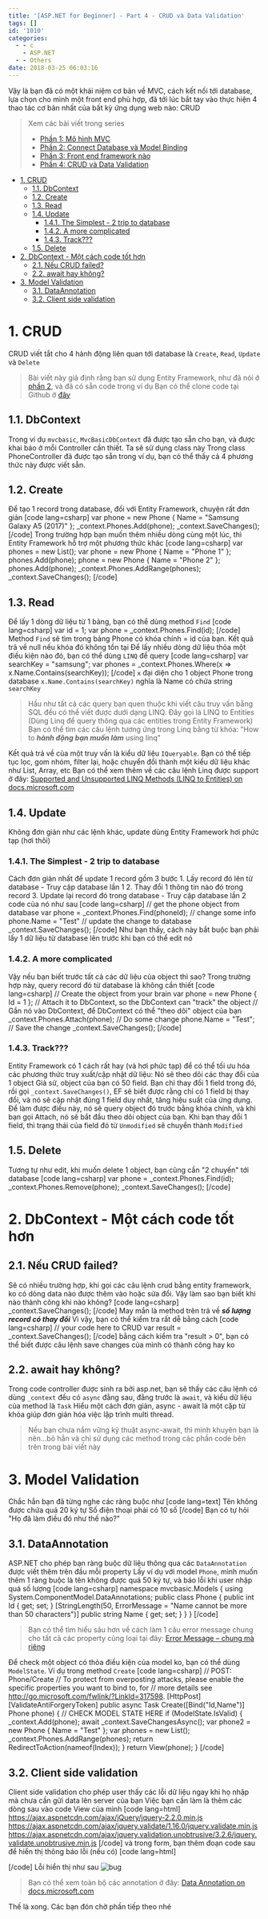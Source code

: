 ```yaml
---
title: '[ASP.NET for Beginner] - Part 4 - CRUD và Data Validation'
tags: []
id: '1010'
categories:
  - - c
    - ASP.NET
  - - Others
date: 2018-03-25 06:03:16
---
```


Vậy là bạn đã có một khái niệm cơ bản về MVC, cách kết nối tới database, lựa chọn cho mình một front end phù hợp, đã tới lúc bắt tay vào thực hiện 4 thao tác cơ bản nhất của bất kỳ ứng dụng web nào: CRUD
<!-- more -->
> Xem các bài viết trong series
> 
> *   [Phần 1: Mô hình MVC](https://coding4food.net/2018/03/04/asp-net-for-beginner-part-1-mvc/)
> *   [Phần 2: Connect Database và Model Binding](https://coding4food.net/2018/03/11/asp-net-for-beginner-part-2-connect-database-and-model-binding/)
> *   [Phần 3: Front end framework nào](https://coding4food.net/2018/03/18/asp-net-for-beginner-part-3-front-end-framework-nao/)
> *   [Phần 4: CRUD và Data Validation](https://coding4food.net/2018/03/25/aspnet-for-beginner-part-4-crud-va-data-validation/)

*   [1\. CRUD](#1-crud)
    *   [1.1. DbContext](#11-dbcontext)
    *   [1.2. Create](#12-create)
    *   [1.3. Read](#13-read)
    *   [1.4. Update](#14-update)
        *   [1.4.1. The Simplest - 2 trip to database](#141-the-simplest---2-trip-to-database)
        *   [1.4.2. A more complicated](#142-a-more-complicated)
        *   [1.4.3. Track???](#143-track)
    *   [1.5. Delete](#15-delete)
*   [2\. DbContext - Một cách code tốt hơn](#2-dbcontext---một-cách-code-tốt-hơn)
    *   [2.1. Nếu CRUD failed?](#21-nếu-crud-failed)
    *   [2.2. await hay không?](#22-await-hay-không)
*   [3\. Model Validation](#3-model-validation)
    *   [3.1. DataAnnotation](#31-dataannotation)
    *   [3.2. Client side validation](#32-client-side-validation)

# 1\. CRUD

CRUD viết tắt cho 4 hành động liên quan tới database là `Create`, `Read`, `Update` và `Delete`

> Bài viết này giả định rằng bạn sử dụng Entity Framework, như đã nói ở [phần 2](https://coding4food.net/2018/03/11/asp-net-for-beginner-part-2-connect-database-and-model-binding/), và đã có sẵn code trong ví dụ Bạn có thể clone code tại Github ở [đây](https://github.com/huntertran/mvcbasic/releases/tag/0.2)

## 1.1. DbContext

Trong ví dụ `mvcbasic`, `MvcBasicDbContext` đã được tạo sẵn cho bạn, và được khai báo ở mỗi Controller cần thiết. Ta sẽ sử dụng class này Trong class PhoneController đã được tạo sẵn trong ví dụ, bạn có thể thấy cả 4 phương thức này được viết sẵn.

## 1.2. Create

Để tạo 1 record trong database, đối với Entity Framework, chuyện rất đơn giản \[code lang=csharp\] var phone = new Phone { Name = "Samsung Galaxy A5 (2017)" }; \_context.Phones.Add(phone); \_context.SaveChanges(); \[/code\] Trong trường hợp bạn muốn thêm nhiều dòng cùng một lúc, thì Entity Framework hỗ trợ một phương thức khác \[code lang=csharp\] var phones = new List<Phone>(); var phone = new Phone { Name = "Phone 1" }; phones.Add(phone); phone = new Phone { Name = "Phone 2" }; phones.Add(phone); \_context.Phones.AddRange(phones); \_context.SaveChanges(); \[/code\]

## 1.3. Read

Để lấy 1 dòng dữ liệu từ 1 bảng, bạn có thể dùng method `Find` \[code lang=csharp\] var id = 1; var phone = \_context.Phones.Find(id); \[/code\] Method `Find` sẽ tìm trong bảng Phone có khóa chính = id của bạn. Kết quả trả về null nếu khóa đó không tồn tại Để lấy nhiều dòng dữ liệu thỏa một điều kiện nào đó, bạn có thể dùng `LINQ` để query \[code lang=csharp\] var searchKey = "samsung"; var phones = \_context.Phones.Where(x => x.Name.Contains(searchKey)); \[/code\] `x` đại diện cho 1 object Phone trong database `x.Name.Contains(searchKey)` nghĩa là Name có chứa string `searchKey`

> Hầu như tất cả các query bạn quen thuộc khi viết câu truy vấn bằng SQL đều có thể viết được dưới dạng LINQ. Đây gọi là LINQ to Entities (Dùng Linq để query thông qua các entities trong Entity Framework) Bạn có thể tìm các câu lệnh tương ứng trong Linq bằng từ khóa: "How to _**hành động bạn muốn làm**_ using linq"

Kết quả trả về của một truy vấn là kiểu dữ liệu `IQueryable`. Bạn có thể tiếp tục lọc, gom nhóm, filter lại, hoặc chuyển đổi thành một kiểu dữ liệu khác như List, Array, etc Bạn có thể xem thêm về các câu lệnh Linq được support ở đây: [Supported and Unsupported LINQ Methods (LINQ to Entities) on docs.microsoft.com](https://docs.microsoft.com/en-us/dotnet/framework/data/adonet/ef/language-reference/supported-and-unsupported-linq-methods-linq-to-entities#type-methods)

## 1.4. Update

Không đơn giản như các lệnh khác, update dùng Entity Framework hơi phức tạp (hơi thôi)

### 1.4.1. The Simplest - 2 trip to database

Cách đơn giản nhất để update 1 record gồm 3 bước 1. Lấy record đó lên từ database - Truy cập database lần 1 2. Thay đổi 1 thông tin nào đó trong record 3. Update lại record đó trong database - Truy cập database lần 2 code của nó như sau \[code lang=csharp\] // get the phone object from database var phone = \_context.Phones.Find(phoneId); // change some info phone.Name = "Test" // update the change to database \_context.SaveChanges(); \[/code\] Như bạn thấy, cách này bắt buộc bạn phải lấy 1 dữ liệu từ database lên trước khi bạn có thể edit nó

### 1.4.2. A more complicated

Vậy nếu bạn biết trước tất cả các dữ liệu của object thì sao? Trong trường hợp này, query record đó từ database là không cần thiết \[code lang=csharp\] // Create the object from your brain var phone = new Phone { Id = 1 }; // Attach it to DbContext, so the DbContext can "track" the object // Gắn nó vào DbContext, để DbContext có thể "theo dõi" object của bạn \_context.Phones.Attach(phone); // Do some change phone.Name = "Test"; // Save the change \_context.SaveChanges(); \[/code\]

### 1.4.3. Track???

Entity Framework có 1 cách rất hay (và hơi phức tạp) để có thể tối ưu hóa các phương thức truy xuất/cập nhật dữ liệu: Nó sẽ theo dõi các thay đổi của 1 object Giả sử, object của bạn có 50 field. Bạn chỉ thay đổi 1 field trong đó, rồi gọi `_context.SaveChanges()`, EF sẽ biết được rằng chỉ có 1 field bị thay đổi, và nó sẽ cập nhật đúng 1 field duy nhất, tăng hiệu suất của ứng dụng. Để làm được điều này, nó sẽ query object đó trước bằng khóa chính, và khi bạn gọi Attach, nó sẽ bắt đầu theo dõi object của bạn. Khi bạn thay đổi 1 field, thì trạng thái của field đó từ `Unmodified` sẽ chuyển thành `Modified`

## 1.5. Delete

Tương tự như edit, khi muốn delete 1 object, bạn cũng cần "2 chuyến" tới database \[code lang=csharp\] var phone = \_context.Phones.Find(id); \_context.Phones.Remove(phone); \_context.SaveChanges(); \[/code\]

# 2\. DbContext - Một cách code tốt hơn

## 2.1. Nếu CRUD failed?

Sẽ có nhiều trường hợp, khi gọi các câu lệnh crud bằng entity framework, ko có dòng data nào được thêm vào hoặc sửa đổi. Vậy làm sao bạn biết khi nào thành công khi nào không? \[code lang=csharp\] \_context.SaveChanges(); \[/code\] May mắn là method trên trả về _**số lượng record có thay đổi**_ Vì vậy, bạn có thể kiểm tra rất dễ bằng cách \[code lang=csharp\] // your code here to CRUD var result = \_context.SaveChanges(); \[/code\] bằng cách kiểm tra "result > 0", bạn có thể biết được câu lệnh save changes của mình có thành công hay ko

## 2.2. await hay không?

Trong code controller được sinh ra bởi asp.net, bạn sẽ thấy các câu lệnh có dùng `_context` đều có `async` đằng sau, đằng trước là `await`, và kiểu dữ liệu của method là `Task` Hiểu một cách đơn giản, async - await là một cặp từ khóa giúp đơn giản hóa việc lập trình multi thread.

> Nếu bạn chưa nắm vững kỹ thuật async-await, thì mình khuyên bạn là nên...bỏ hẳn và chỉ sử dụng các method trong các phần code bên trên trong bài viết này

# 3\. Model Validation

Chắc hẳn bạn đã từng nghe các ràng buộc như \[code lang=text\] Tên không được chứa quá 20 ký tự Số điện thoại phải có 10 số \[/code\] Bạn có tự hỏi "Họ đã làm điều đó như thế nào?"

## 3.1. DataAnnotation

ASP.NET cho phép bạn ràng buộc dữ liệu thông qua các `DataAnnotation` được viết thêm trên đầu mỗi property Lấy ví dụ với model `Phone`, mình muốn thêm 1 ràng buộc là tên không được quá 50 ký tự, và báo lỗi khi user nhập quá số lượng \[code lang=csharp\] namespace mvcbasic.Models { using System.ComponentModel.DataAnnotations; public class Phone { public int Id { get; set; } \[StringLength(50, ErrorMessage = "Name cannot be more than 50 characters")\] public string Name { get; set; } } } \[/code\]

> Bạn có thể tìm hiểu sâu hơn về cách làm 1 câu error message chung cho tất cả các property cùng loại tại đây: [Error Message – chung mà riêng](https://coding4food.net/2018/01/14/asp-net-mvc-error-message-chung-ma-rieng/)

Để check một object có thỏa điều kiện của model ko, bạn có thể dùng `ModelState`. Ví dụ trong method `Create` \[code lang=csharp\] // POST: Phone/Create // To protect from overposting attacks, please enable the specific properties you want to bind to, for // more details see http://go.microsoft.com/fwlink/?LinkId=317598. \[HttpPost\] \[ValidateAntiForgeryToken\] public async Task<IActionResult> Create(\[Bind("Id,Name")\] Phone phone) { // CHECK MODEL STATE HERE if (ModelState.IsValid) { \_context.Add(phone); await \_context.SaveChangesAsync(); var phone2 = new Phone { Name = "Test" }; var phones = new List<Phone>(); \_context.Phones.AddRange(phones); return RedirectToAction(nameof(Index)); } return View(phone); } \[/code\]

## 3.2. Client side validation

Client side validation cho phép user thấy các lỗi dữ liệu ngay khi họ nhập mà chưa cần gửi data lên server của bạn Việc bạn cần làm là thêm các dòng sau vào code View của mình \[code lang=html\] <!--dòng này có thể đã nằm trong file View/Shared/\_Layout.cshtml của bạn rồi--> <a href="https://ajax.aspnetcdn.com/ajax/jQuery/jquery-2.2.0.min.js">https://ajax.aspnetcdn.com/ajax/jQuery/jquery-2.2.0.min.js</a> <a href="https://ajax.aspnetcdn.com/ajax/jquery.validate/1.16.0/jquery.validate.min.js">https://ajax.aspnetcdn.com/ajax/jquery.validate/1.16.0/jquery.validate.min.js</a> <a href="https://ajax.aspnetcdn.com/ajax/jquery.validation.unobtrusive/3.2.6/jquery.validate.unobtrusive.min.js">https://ajax.aspnetcdn.com/ajax/jquery.validation.unobtrusive/3.2.6/jquery.validate.unobtrusive.min.js</a> \[/code\] và trong form, bạn thêm đoạn code sau để hiển thị thông báo lỗi (nếu có) \[code lang=html\] <form asp-action="Create"> <!--dòng này hiển thị một thông báo tổng hợp tất cả các lỗi--> <div class="text-danger"></div> <div class="form-group"> <!--dòng này hiển thị thông báo lỗi cụ thể cho form--> <span class="text-danger"></span> </div> <div class="form-group"> </div> </form> \[/code\] Lỗi hiển thị như sau ![bug](https://farm5.staticflickr.com/4783/41003265721_c53a2103d8_o.png)

> Bạn có thể xem toàn bộ các annotation ở đây: [Data Annotation on docs.microsoft.com](https://docs.microsoft.com/en-us/dotnet/api/system.componentmodel.dataannotations?view=netcore-2.0)

Thế là xong. Các bạn đón chờ phần tiếp theo nhé
